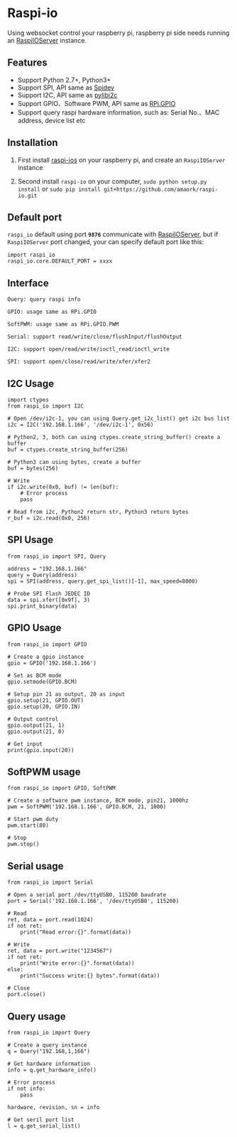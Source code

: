 Raspi-io
========
Using websocket control your raspberry pi, raspberry pi side needs running an  [RaspiIOServer](https://github.com/amaork/raspi-ios "RaspiIOServer") instance.

## Features

- Support Python 2.7+, Python3+
- Support SPI, API same as [Spidev](https://github.com/doceme/py-spidev)
- Support I2C, API same as [pylibi2c](https://github.com/amaork/libi2c)
- Support GPIO、Software PWM, API same as [RPi.GPIO](https://sourceforge.net/projects/raspberry-gpio-python/)
- Support query raspi hardware information, such as: Serial No.、MAC address, device list etc

## Installation

1. First install [raspi-ios](https://github.com/amaork/raspi-ios) on your raspberry pi, and create an `RaspiIOServer` instance

2. Second install `raspi-io` on your computer, `sudo python setup.py install` or `sudo pip install git+https://github.com/amaork/raspi-io.git`

## Default port

`raspi_io` default using port **`9876`** communicate with [RaspiIOServer](https://github.com/amaork/raspi-ios "RaspiIOServer"), but if `RaspiIOServer` port changed, your can specify default port like this:

    import raspi_io
    raspi_io.core.DEFAULT_PORT = xxxx


## Interface

    Query: query raspi info

    GPIO: usage same as RPi.GPIO

    SoftPWM: usage same as RPi.GPIO.PWM

    Serial: support read/write/close/flushInput/flushOutput

    I2C: support open/read/write/ioctl_read/ioctl_write

    SPI: support open/close/read/write/xfer/xfer2

## I2C Usage

    import ctypes
    from raspi_io import I2C

    # Open /dev/i2c-1, you can using Query.get_i2c_list() get i2c bus list
    i2c = I2C('192.168.1.166', '/dev/i2c-1', 0x56)

    # Python2, 3, both can using ctypes.create_string_buffer() create a buffer
    buf = ctypes.create_string_buffer(256)

    # Python3 can using bytes, create a buffer
    buf = bytes(256)

    # Write
    if i2c.write(0x0, buf) != len(buf):
        # Error process
        pass

    # Read from i2c, Python2 return str, Python3 return bytes
    r_buf = i2c.read(0x0, 256)

## SPI Usage

    from raspi_io import SPI, Query

    address = "192.168.1.166"
    query = Query(address)
    spi = SPI(address, query.get_spi_list()[-1], max_speed=8000)

    # Probe SPI Flash JEDEC ID
    data = spi.xfer([0x9f], 3)
    spi.print_binary(data)


## GPIO Usage

    from raspi_io import GPIO

    # Create a gpio instance
    gpio = GPIO('192.168.1.166')

    # Set as BCM mode
    gpio.setmode(GPIO.BCM)

    # Setup pin 21 as output, 20 as input
    gpio.setup(21, GPIO.OUT)
    gpio.setup(20, GPIO.IN)

    # Output control
    gpio.output(21, 1)
    gpio.output(21, 0)

    # Get input
    print(gpio.input(20))

## SoftPWM usage

    from raspi_io import GPIO, SoftPWM

    # Create a software pwm instance, BCM mode, pin21, 1000hz
    pwm = SoftPWM('192.168.1.166', GPIO.BCM, 21, 1000)

    # Start pwm duty
    pwm.start(80)

    # Stop
    pwm.stop()

## Serial usage

    from raspi_io import Serial

    # Open a serial port /dev/ttyUSB0, 115200 baudrate
    port = Serial('192.168.1.166', '/dev/ttyUSB0', 115200)

    # Read
    ret, data = port.read(1024)
    if not ret:
        print("Read error:{}".format(data))

    # Write
    ret, data = port.write("1234567")
    if not ret:
        print("Write error:{}".format(data))
    else:
        print("Success write:{} bytes".format(data))

    # Close
    port.close()

## Query usage

    from raspi_io import Query

    # Create a query instance
    q = Query("192.168,1,166")

    # Get hardware information
    info = q.get_hardware_info()

    # Error process
    if not info:
        pass

    hardware, revision, sn = info

    # Get seril port list
    l = q.get_serial_list()

